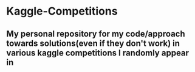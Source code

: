 # Kaggle-Competitions
## My personal repository for my code/approach towards solutions(even if they don't work) in various kaggle competitions I randomly appear in
